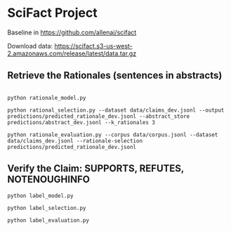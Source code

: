 # SciFact Project

Baseline in https://github.com/allenai/scifact 

Download data: https://scifact.s3-us-west-2.amazonaws.com/release/latest/data.tar.gz 

## Retrieve the Rationales (sentences in abstracts)

```

python rationale_model.py

python rational_selection.py --dataset data/claims_dev.jsonl --output predictions/predicted_rationale_dev.jsonl --abstract_store predictions/abstract_dev.jsonl --k_rationales 3

python rationale_evaluation.py --corpus data/corpus.jsonl --dataset data/claims_dev.jsonl --rationale-selection predictions/predicted_rationale_dev.jsonl

```

## Verify the Claim: SUPPORTS, REFUTES, NOTENOUGHINFO

```
python label_model.py

python label_selection.py

python label_evaluation.py
```

